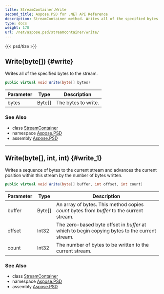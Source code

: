 ```yaml
---
title: StreamContainer.Write
second_title: Aspose.PSD for .NET API Reference
description: StreamContainer method. Writes all of the specified bytes to the stream
type: docs
weight: 170
url: /net/aspose.psd/streamcontainer/write/
---
```

{{< psd/tize >}}
## Write(byte[]) {#write}

Writes all of the specified bytes to the stream.

```csharp
public virtual void Write(byte[] bytes)
```

| Parameter | Type | Description |
| --- | --- | --- |
| bytes | Byte[] | The bytes to write. |

### See Also

* class [StreamContainer](../)
* namespace [Aspose.PSD](../../../aspose.psd/)
* assembly [Aspose.PSD](../../../)

---

## Write(byte[], int, int) {#write_1}

Writes a sequence of bytes to the current stream and advances the current position within this stream by the number of bytes written.

```csharp
public virtual void Write(byte[] buffer, int offset, int count)
```

| Parameter | Type | Description |
| --- | --- | --- |
| buffer | Byte[] | An array of bytes. This method copies *count* bytes from *buffer* to the current stream. |
| offset | Int32 | The zero-based byte offset in *buffer* at which to begin copying bytes to the current stream. |
| count | Int32 | The number of bytes to be written to the current stream. |

### See Also

* class [StreamContainer](../)
* namespace [Aspose.PSD](../../../aspose.psd/)
* assembly [Aspose.PSD](../../../)


